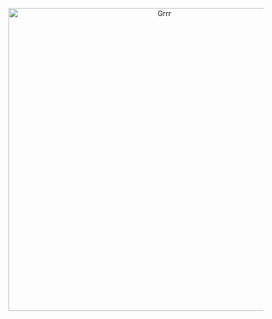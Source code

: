 

<p align="center">
<img width="600" src="https://i.pinimg.com/736x/3d/d9/dc/3dd9dc1be34c39fb31716f60866d2a8e.jpg" alt="Grrr">
</p>




